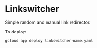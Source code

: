 # Linkswitcher
Simple random and manual link redirector.

To deploy:
```
gcloud app deploy linkswitcher-name.yaml
```

